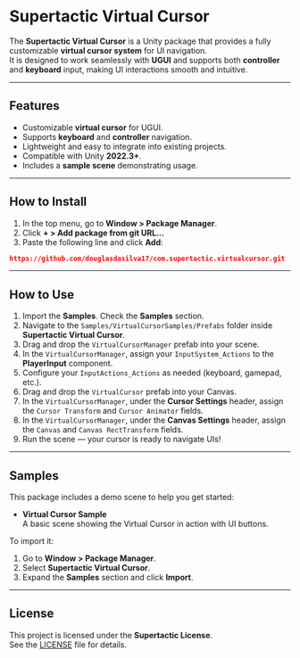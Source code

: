 # Supertactic Virtual Cursor

The **Supertactic Virtual Cursor** is a Unity package that provides a fully customizable **virtual cursor system** for UI navigation.  
It is designed to work seamlessly with **UGUI** and supports both **controller** and **keyboard** input, making UI interactions smooth and intuitive.  

---

## Features

- Customizable **virtual cursor** for UGUI.  
- Supports **keyboard** and **controller** navigation.  
- Lightweight and easy to integrate into existing projects.  
- Compatible with Unity **2022.3+**.  
- Includes a **sample scene** demonstrating usage.  

---

## How to Install

1. In the top menu, go to **Window > Package Manager**.  
2. Click **+ > Add package from git URL...**  
3. Paste the following line and click **Add**:  

```json
https://github.com/douglasdasilva17/com.supertactic.virtualcursor.git

```

---

##  How to Use

1. Import the **Samples**. Check the **Samples** section.
2. Navigate to the `Samples/VirtualCursorSamples/Prefabs` folder inside **Supertactic Virtual Cursor**.
3. Drag and drop the `VirtualCursorManager` prefab into your scene.
4. In the `VirtualCursorManager`, assign your `InputSystem_Actions` to the **PlayerInput** component.
5. Configure your `InputActions_Actions` as needed (keyboard, gamepad, etc.).
6. Drag and drop the `VirtualCursor` prefab into your Canvas.
7. In the `VirtualCursorManager`, under the **Cursor Settings** header, assign the `Cursor Transform` and `Cursor Animator` fields.
8. In the `VirtualCursorManager`, under the **Canvas Settings** header, assign the `Canvas` and `Canvas RectTransform` fields.
9. Run the scene — your cursor is ready to navigate UIs!

---

## Samples

This package includes a demo scene to help you get started:  

- **Virtual Cursor Sample**  
A basic scene showing the Virtual Cursor in action with UI buttons.  

To import it:  
1. Go to **Window > Package Manager**.  
2. Select **Supertactic Virtual Cursor**.  
3. Expand the **Samples** section and click **Import**.  

---

## License

This project is licensed under the **Supertactic License**.  
See the [LICENSE](LICENSE) file for details.